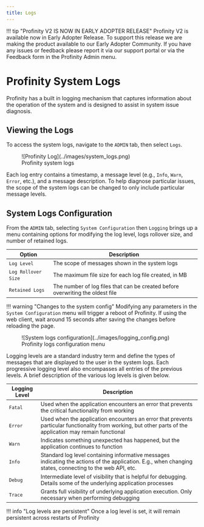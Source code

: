 ```yaml
---
title: Logs
---
```


!!! tip "Profinity V2 IS NOW IN EARLY ADOPTER RELEASE"
    Profinity V2 is available now in Early Adopter Release.  To support this release we are making the product available to our Early Adopter Community.  If you have any issues or feedback please report it via our support portal or via the Feedback form in the Profinity Admin menu.

# Profinity System Logs

Profinity has a built in logging mechanism that captures information about the operation of the system and is designed to assist in system issue diagnosis.

## Viewing the Logs

To access the system logs, navigate to the `ADMIN` tab, then select `Logs`.

<figure markdown>
![Profinity Log](../images/system_logs.png)
<figcaption>Profinity system logs</figcaption>
</figure>

Each log entry contains a timestamp, a message level (e.g., `Info`, `Warn`, `Error`, etc.), and a message description. To help diagnose particular issues, the scope of the system logs can be changed to only include particular message levels.

## System Logs Configuration

From the `ADMIN` tab, selecting `System Configuration` then `Logging` brings up a menu containing options for modifying the log level, logs rollover size, and number of retained logs.

| Option              | Description                                                                     |
| ------------------- | ------------------------------------------------------------------------------- |
| `Log Level`         | The scope of messages shown in the system logs                                  |
| `Log Rollover Size` | The maximum file size for each log file created, in MB                          |
| `Retained Logs`     | The number of log files that can be created before overwriting the oldest file  |

!!! warning "Changes to the system config"
    Modifying any parameters in the `System Configuration` menu will trigger a reboot of Profinity. If using the web client, wait around 15 seconds after saving the changes before reloading the page.

<figure markdown>
![System logs configuration](../images/logging_config.png)
<figcaption>Profinity logs configuration menu</figcaption>
</figure>

Logging levels are a standard industry term and define the types of messages that are displayed to the user in the system logs. Each progressive logging level also encompasses all entries of the previous levels. A brief description of the various log levels is given below.

| Logging Level   | Description                                                                                          |
| ----------------| ---------------------------------------------------------------------------------------------------- |
| `Fatal`         | Used when the application encounters an error that prevents the critical functionality from working  |
| `Error`         | Used when the application encounters an error that prevents particular functionality from working, but other parts of the application may remain functional |
| `Warn`          | Indicates something unexpected has happened, but the application continues to function               |
| `Info`          | Standard log level containing informative messages indicating the actions of the application. E.g., when changing states, connecting to the web API, etc.         |
| `Debug`         | Intermediate level of visibility that is helpful for debugging. Details some of the underlying application processes     |
| `Trace`         | Grants full visibility of underlying application execution. Only necessary when performing debugging |

!!! info "Log levels are persistent"
    Once a log level is set, it will remain persistent across restarts of Profinity